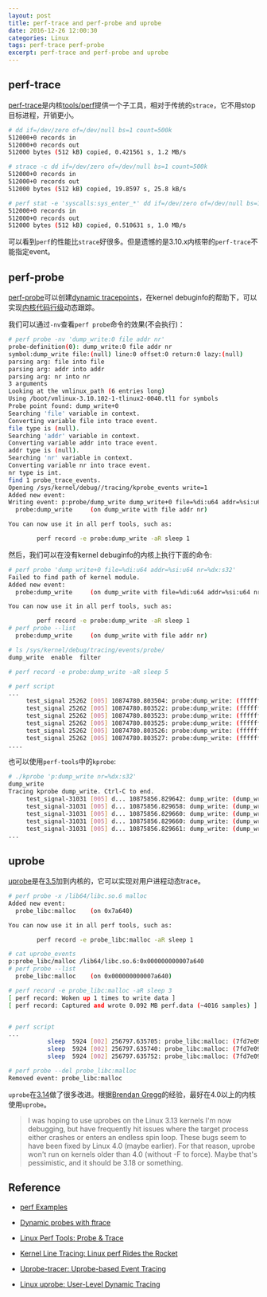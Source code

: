 ```yaml
---
layout: post
title: perf-trace and perf-probe and uprobe
date: 2016-12-26 12:00:30
categories: Linux
tags: perf-trace perf-probe
excerpt: perf-trace and perf-probe and uprobe
---
```


## perf-trace

[perf-trace](http://man7.org/linux/man-pages/man1/perf-trace.1.html)是内核[tools/perf](https://github.com/torvalds/linux/tree/master/tools/perf)提供一个子工具，相对于传统的`strace`，它不用stop目标进程，开销更小。


```sh
# dd if=/dev/zero of=/dev/null bs=1 count=500k
512000+0 records in
512000+0 records out
512000 bytes (512 kB) copied, 0.421561 s, 1.2 MB/s

# strace -c dd if=/dev/zero of=/dev/null bs=1 count=500k       
512000+0 records in
512000+0 records out
512000 bytes (512 kB) copied, 19.8597 s, 25.8 kB/s

# perf stat -e 'syscalls:sys_enter_*' dd if=/dev/zero of=/dev/null bs=1 count=500k   
512000+0 records in
512000+0 records out
512000 bytes (512 kB) copied, 0.510631 s, 1.0 MB/s
```

可以看到`perf`的性能比`strace`好很多。但是遗憾的是3.10.x内核带的`perf-trace`不能指定event。


## perf-probe

[perf-probe](http://man7.org/linux/man-pages/man1/perf-probe.1.html)可以创建[dynamic tracepoints](https://lwn.net/Articles/343766/)，在kernel debuginfo的帮助下，可以实现[内核代码行级](http://www.brendangregg.com/blog/2014-09-11/perf-kernel-line-tracing.html)动态跟踪。

我们可以通过`-nv`查看`perf probe`命令的效果(不会执行)：

```sh
# perf probe -nv 'dump_write:0 file addr nr'           
probe-definition(0): dump_write:0 file addr nr 
symbol:dump_write file:(null) line:0 offset:0 return:0 lazy:(null)
parsing arg: file into file
parsing arg: addr into addr
parsing arg: nr into nr
3 arguments
Looking at the vmlinux_path (6 entries long)
Using /boot/vmlinux-3.10.102-1-tlinux2-0040.tl1 for symbols
Probe point found: dump_write+0
Searching 'file' variable in context.
Converting variable file into trace event.
file type is (null).
Searching 'addr' variable in context.
Converting variable addr into trace event.
addr type is (null).
Searching 'nr' variable in context.
Converting variable nr into trace event.
nr type is int.
find 1 probe_trace_events.
Opening /sys/kernel/debug//tracing/kprobe_events write=1
Added new event:
Writing event: p:probe/dump_write dump_write+0 file=%di:u64 addr=%si:u64 nr=%dx:s32
  probe:dump_write     (on dump_write with file addr nr)

You can now use it in all perf tools, such as:

        perf record -e probe:dump_write -aR sleep 1
```

然后，我们可以在没有kernel debuginfo的内核上执行下面的命令:

```sh
# perf probe 'dump_write+0 file=%di:u64 addr=%si:u64 nr=%dx:s32'
Failed to find path of kernel module.
Added new event:
  probe:dump_write     (on dump_write with file=%di:u64 addr=%si:u64 nr=%dx:s32)

You can now use it in all perf tools, such as:

        perf record -e probe:dump_write -aR sleep 1
# perf probe --list
  probe:dump_write     (on dump_write with file addr nr)

# ls /sys/kernel/debug/tracing/events/probe/
dump_write  enable  filter

# perf record -e probe:dump_write -aR sleep 5

# perf script 
...
     test_signal 25262 [005] 10874780.803504: probe:dump_write: (ffffffff811d472f) file=ffff881e95dbf100 addr=ffff880fcb8a7840 nr=64
     test_signal 25262 [005] 10874780.803522: probe:dump_write: (ffffffff811d472f) file=ffff881e95dbf100 addr=ffff880fcb8a7e00 nr=56
     test_signal 25262 [005] 10874780.803523: probe:dump_write: (ffffffff811d472f) file=ffff881e95dbf100 addr=ffff880fc949bc38 nr=56
     test_signal 25262 [005] 10874780.803525: probe:dump_write: (ffffffff811d472f) file=ffff881e95dbf100 addr=ffff880fc949bc38 nr=56
     test_signal 25262 [005] 10874780.803526: probe:dump_write: (ffffffff811d472f) file=ffff881e95dbf100 addr=ffff880fc949bc38 nr=56
     test_signal 25262 [005] 10874780.803527: probe:dump_write: (ffffffff811d472f) file=ffff881e95dbf100 addr=ffff880fc949bc38 nr=56
....
```

也可以使用`perf-tools`中的`kprobe`:

```sh
# ./kprobe 'p:dump_write nr=%dx:s32'
dump_write
Tracing kprobe dump_write. Ctrl-C to end.
     test_signal-31031 [005] d... 10875856.829642: dump_write: (dump_write+0x0/0x70) nr=64
     test_signal-31031 [005] d... 10875856.829658: dump_write: (dump_write+0x0/0x70) nr=56
     test_signal-31031 [005] d... 10875856.829660: dump_write: (dump_write+0x0/0x70) nr=56
     test_signal-31031 [005] d... 10875856.829660: dump_write: (dump_write+0x0/0x70) nr=56
     test_signal-31031 [005] d... 10875856.829661: dump_write: (dump_write+0x0/0x70) nr=56
...
```


## uprobe

[uprobe](https://www.kernel.org/doc/Documentation/trace/uprobetracer.txt)是在[3.5](https://lwn.net/Articles/499190/)加到内核的，它可以实现对用户进程动态trace。

```sh
# perf probe -x /lib64/libc.so.6 malloc
Added new event:
  probe_libc:malloc    (on 0x7a640)

You can now use it in all perf tools, such as:

        perf record -e probe_libc:malloc -aR sleep 1

# cat uprobe_events  
p:probe_libc/malloc /lib64/libc.so.6:0x000000000007a640
# perf probe --list
  probe_libc:malloc    (on 0x000000000007a640)

# perf record -e probe_libc:malloc -aR sleep 3 
[ perf record: Woken up 1 times to write data ]
[ perf record: Captured and wrote 0.092 MB perf.data (~4016 samples) ]


# perf script
...
           sleep  5924 [002] 256797.635705: probe_libc:malloc: (7fd7e092a640)
           sleep  5924 [002] 256797.635740: probe_libc:malloc: (7fd7e092a640)
           sleep  5924 [002] 256797.635752: probe_libc:malloc: (7fd7e092a640)

# perf probe --del probe_libc:malloc
Removed event: probe_libc:malloc
```

`uprobe`在[3.14](https://kernelnewbies.org/Linux_3.14#head-ca18fd90b3cee1181d74251909e0dda6934b5add)做了很多改进。根据[Brendan Gregg](http://www.brendangregg.com/blog/2015-06-28/linux-ftrace-uprobe.html)的经验，最好在4.0以上的内核使用`uprobe`。

> I was hoping to use uprobes on the Linux 3.13 kernels I'm now debugging, but have frequently hit issues where the target process either crashes or enters an endless spin loop. 
> These bugs seem to have been fixed by Linux 4.0 (maybe earlier). For that reason, uprobe won't run on kernels older than 4.0 (without -F to force). Maybe that's pessimistic, and it should be 3.18 or something.

## Reference

* [perf Examples](http://www.brendangregg.com/perf.html)
* [Dynamic probes with ftrace](https://lwn.net/Articles/343766/)
* [Linux Perf Tools: Probe & Trace](http://events.linuxfoundation.org/sites/events/files/slides/perf-collabsummit-2015.pdf)
* [Kernel Line Tracing: Linux perf Rides the Rocket](http://www.brendangregg.com/blog/2014-09-11/perf-kernel-line-tracing.html)

* [Uprobe-tracer: Uprobe-based Event Tracing](https://www.kernel.org/doc/Documentation/trace/uprobetracer.txt)
* [Linux uprobe: User-Level Dynamic Tracing](http://www.brendangregg.com/blog/2015-06-28/linux-ftrace-uprobe.html)